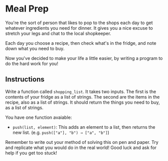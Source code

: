 # Meal Prep

You're the sort of person that likes to pop to the shops each day to get whatever ingredients you need for dinner.
It gives you a nice excuse to stretch your legs and chat to the local shopkeeper.

Each day you choose a recipe, then check what's in the fridge, and note down what you need to buy.

Now you've decided to make your life a little easier, by writing a program to do the hard work for you!

## Instructions

Write a function called `shopping_list`.
It takes two inputs.
The first is the contents of your fridge as a list of strings.
The second are the items in the recipe, also as a list of strings.
It should return the things you need to buy, as a list of strings.

You have one function avaiable:

- `push(list, element)`: This adds an element to a list, then returns the new list. (e.g. `push(["a"], "b") → ["a", "b"]`)

Remember to write out your method of solving this on pen and paper.
Try and replicate what you would do in the real world! Good luck and ask for help if you get too stuck!
